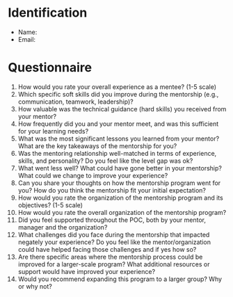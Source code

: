 # Identification
- Name:
- Email:

# Questionnaire
1. How would you rate your overall experience as a mentee? (1-5 scale)
2. Which specific soft skills did you improve during the mentorship (e.g., communication, teamwork, leadership)?
3. How valuable was the technical guidance (hard skills) you received from your mentor?
4. How frequently did you and your mentor meet, and was this sufficient for your learning needs?
5. What was the most significant lessons you learned from your mentor? What are the key takeaways of the mentorship for you?
6. Was the mentoring relationship well-matched in terms of experience, skills, and personality? Do you feel like the level gap was ok?
7. What went less well? What could have gone better in your mentorship? What could we change to improve your experience?
8. Can you share your thoughts on how the mentorship program went for you? How do you think the mentorship fit your initial expectation?
9. How would you rate the organization of the mentorship program and its objectives? (1-5 scale)
10. How would you rate the overall organization of the mentorship program?
11. Did you feel supported throughout the POC, both by your mentor, manager and the organization?
12. What challenges did you face during the mentorship that impacted negately your experience? Do you feel like the mentor/organization could have helped facing those challenges and if yes how so?
13. Are there specific areas where the mentorship process could be improved for a larger-scale program? What additional resources or support would have improved your experience?
14. Would you recommend expanding this program to a larger group? Why or why not?
